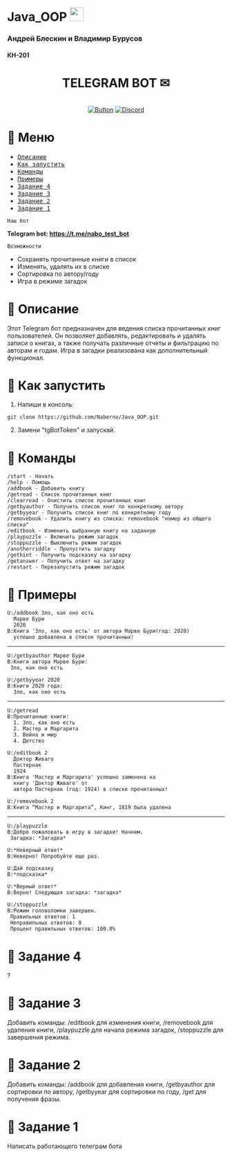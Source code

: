 # Java_OOP <img src="https://github.com/blackcater/blackcater/raw/main/images/Hi.gif" height="32"/>

<h3>Андрей Блескин и Владимир Бурусов</h3>
<h4>КН-201</h4>

<div align="center">

# TELEGRAM BOT ✉

​​​​​​</br> [![Button](https://user-images.githubusercontent.com/80776324/234415221-021db78d-8949-4da8-bf54-f9ae21628d41.png)](https://github.com/Naberno/Java_OOP/fork) [![Discord](https://user-images.githubusercontent.com/80776324/234414710-496d8ec0-992f-409e-a0c7-bf70df85d948.png)](https://discord.gg/rRAqRDVHcc)

</div>

# 📌 Меню

- [<kbd>Описание</kbd>](#-описание)
- [<kbd>Как запустить</kbd>](#-как-запустить)
- [<kbd>Команды</kbd>](#-команды)
- [<kbd>Примеры</kbd>](#-примеры)
- [<kbd>Задание 4</kbd>](#-задание-4)
- [<kbd>Задание 3</kbd>](#-задание-3)
- [<kbd>Задание 2</kbd>](#-задание-2)
- [<kbd>Задание 1</kbd>](#-задание-1)

`Наш бот`

 **Telegram bot: https://t.me/nabo_test_bot**

`Возможности`
* Сохранять прочитанные книги в список
* Изменять, удалять их в списке
* Сортировка по автору/году
* Игра в режиме загадок

# 📌 Описание

Этот Telegram бот предназначен для ведения списка прочитанных книг пользователей. 
Он позволяет добавлять, редактировать и удалять записи о книгах, а также получать различные отчеты и фильтрацию по авторам и годам. 
Игра в загадки реализована как дополнительный функционал.

# 📌 Как запустить

1. Напиши в консоль:
```
git clone https://github.com/Naberno/Java_OOP.git
```
2. Замени "tgBotToken" и запускай.

# 📌 Команды

    /start - Начать
    /help - Помощь
    /addbook - Добавить книгу
    /getread - Список прочитанных книг
    /clearread - Очистить список прочитанных книг
    /getbyauthor - Получить список книг по конкретному автору
    /getbyyear - Получить список книг по конкретному году
    /removebook - Удалить книгу из списка: removebook "номер из общего списка"
    /editbook - Изменить выбранную книгу на заданную
    /playpuzzle - Включить режим загадок
    /stoppuzzle - Выключить режим загадок
    /anotherriddle - Пропустить загадку
    /gethint - Получить подсказку на загадку
    /getanswer - Получить ответ на загадку
    /restart - Перезапустить режим загадок

# 📌 Примеры


    U:/addbook Зло, как оно есть
      Марве Бури
      2020
    B:Книга 'Зло, как оно есть' от автора Марве Бури(год: 2020) 
      успешно добавлена в список прочитанных!
***
    U:/getbyauthor Марве Бури
    B:Книги автора Марве Бури:
     Зло, как оно есть

    U:/getbyyear 2020
    B:Книги 2020 года:
      Зло, как оно есть
***
    U:/getread
    B:Прочитанные книги:
      1. Зло, как оно есть
      2. Мастер и Маргарита
      3. Война и мир
      4. Детство

    U:/editbook 2
      Доктор Живаго
      Пастернак
      1924
    B:Книга 'Мастер и Маргарита' успешно заменена на 
      книгу 'Доктор Живаго' от 
      автора Пастернак (год: 1924) в списке прочитанных!

    U:/removebook 2
    B:Книга “Мастер и Маргарита”, Кинг, 1819 была удалена
***
    U:/playpuzzle 
    B:Добро пожаловать в игру в загадки! Начнем.  
     Загадка: *Загадка*

    U:*Неверный ответ* 
    B:Неверно! Попробуйте еще раз.

    U:Дай подсказку 
    B:*подсказка*

    U:*Верный ответ* 
    B:Верно! Следующая загадка: *загадка*

    U:/stoppuzzle    
    B:Режим головоломки завершен. 
     Правильных ответов: 1   
     Неправильных ответов: 0 
     Процент правильных ответов: 100.0% 

# 📌 Задание 4

?

# 📌 Задание 3

Добавить команды: /editbook для изменения книги,
/removebook для удаления книги, 
/playpuzzle для начала режима загадок,
/stoppuzzle для завершения режима.

# 📌 Задание 2

Добавить команды: 
/addbook для добавления книги, 
/getbyauthor для сортировки по автору, 
/getbyyear для сортировки по году,
/get для получения фразы.

# 📌 Задание 1

Написать работающего телеграм бота